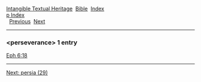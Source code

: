 [Intangible Textual Heritage](../../index)  [Bible](../index) 
[Index](index)   
[p Index](_p_)  
  [Previous](c08434)  [Next](c08436) 

------------------------------------------------------------------------

### &lt;perseverance&gt; 1 entry

[Eph 6:18](../kjv/eph006.htm#018)  

------------------------------------------------------------------------

[Next: persia (29)](c08436)
